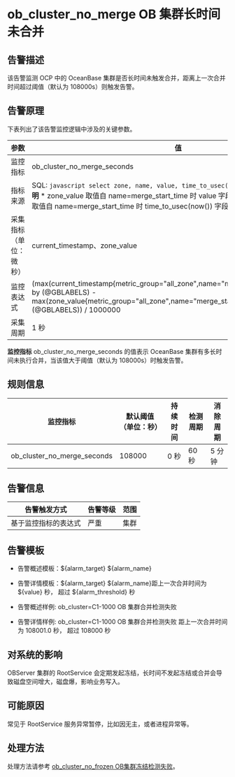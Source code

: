 ob_cluster_no_merge OB 集群长时间未合并 
====================================================



**告警描述** 
-----------------------------

该告警监测 OCP 中的 OceanBase 集群是否长时间未触发合并，距离上一次合并时间超过阈值（默认为 108000s）则触发告警。

告警原理 
-------------------------

下表列出了该告警监控逻辑中涉及的关键参数。


|     参数      |                                                                                                                                                                                       值                                                                                                                                                                                        |
|-------------|--------------------------------------------------------------------------------------------------------------------------------------------------------------------------------------------------------------------------------------------------------------------------------------------------------------------------------------------------------------------------------|
| 监控指标        | ob_cluster_no_merge_seconds                                                                                                                                                                                                                                                                                                                                                    |
| 指标来源        | SQL:  ```javascript select zone, name, value, time_to_usec(now()) from __all_zone; ```  **说明**  * zone_value 取值自 name=merge_start_time 时 value 字段的值。   * current_timestamp 取值自 name=merge_start_time 时 time_to_usec(now()) 字段的值。    |
| 采集指标（单位：微秒） | current_timestamp、zone_value                                                                                                                                                                                                                                                                                                                                                   |
| 监控表达式       | (max(current_timestamp{metric_group="all_zone",name="merge_start_time",@LABELS}) by (@GBLABELS) - max(zone_value{metric_group="all_zone",name="merge_start_time",@LABELS}) by (@GBLABELS)) / 1000000                                                                                                                                                                           |
| 采集周期        | 1 秒                                                                                                                                                                                                                                                                                                                                                                            |



**监控指标** ob_cluster_no_merge_seconds 的值表示 OceanBase 集群有多长时间未执行合并，当该值大于阈值（默认为 108000s）时触发告警。

**规则信息** 
-----------------------------



|            监控指标             | 默认阈值（单位：秒） | 持续时间 | 检测周期 | 消除周期 |
|-----------------------------|------------|------|------|------|
| ob_cluster_no_merge_seconds | 108000     | 0 秒  | 60 秒 | 5 分钟 |



**告警信息** 
-----------------------------



|   告警触发方式   | 告警等级 | 范围 |
|------------|------|----|
| 基于监控指标的表达式 | 严重   | 集群 |



**告警模板** 
-----------------------------

* 告警概述模板：${alarm_target} ${alarm_name}

  

* 告警详情模板：${alarm_target} ${alarm_name}距上一次合并时间为 ${value} 秒， 超过 ${alarm_threshold} 秒

  

* 告警概述样例: ob_cluster=C1-1000 OB 集群合并检测失败

  

* 告警详情样例: ob_cluster=C1-1000 OB 集群合并检测失败 距上一次合并时间为 108001.0 秒， 超过 108000 秒

  




**对系统的影响** 
-------------------------------

OBServer 集群的 RootService 会定期发起冻结，长时间不发起冻结或合并会导致磁盘空间增大，磁盘爆，影响业务写入。

**可能原因** 
-----------------------------

常见于 RootService 服务异常暂停，比如因无主，或者进程异常等。

**处理方法** 
-----------------------------

处理方法请参考 [ob_cluster_no_frozen OB集群冻结检测失败](../2.ob-alert/8.ob_cluster_no_frozen-ob-cluster-is-not-frozen-for-a-long-time.md)。
